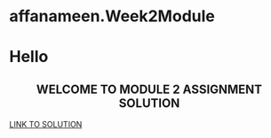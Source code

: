 # affanameen.Week2Module
<h1>Hello</>
 <h2><center>WELCOME TO MODULE 2 ASSIGNMENT SOLUTION</center></h2>
<a href="https://affanameen.github.io/Week2Module/" target="_blank">LINK TO SOLUTION</a>
